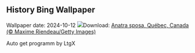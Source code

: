## History Bing Wallpaper
Wallpaper date: 2024-10-12
![](https://www.bing.com/th?id=OHR.QuebecDuck_IT-IT4692189372_UHD.jpg&w=1000)Download: [Anatra sposa, Québec, Canada (© Maxime Riendeau/Getty Images)](https://www.bing.com/th?id=OHR.QuebecDuck_IT-IT4692189372_UHD.jpg)

Auto get programm by LtgX
